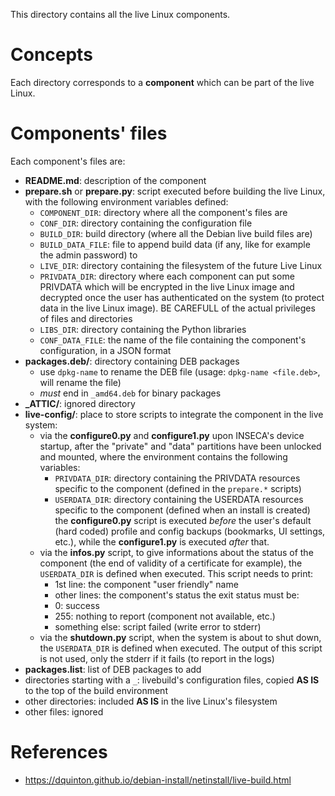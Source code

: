 This directory contains all the live Linux components.

# Concepts
Each directory corresponds to a **component** which can be part of the live Linux.

# Components' files
Each component's files are:

- **README.md**: description of the component
- **prepare.sh** or **prepare.py**: script executed before building the live Linux, with the following environment variables defined:
  - `COMPONENT_DIR`: directory where all the component's files are
  - `CONF_DIR`: directory containing the configuration file
  - `BUILD_DIR`: build directory (where all the Debian live build files are)
  - `BUILD_DATA_FILE`: file to append build data (if any, like for example the admin password) to
  - `LIVE_DIR`: directory containing the filesystem of the future Live Linux
  - `PRIVDATA_DIR`: directory where each component can put some PRIVDATA which will be encrypted in the live Linux image
    and decrypted once the user has authenticated on the system (to protect data in the live Linux image).
    BE CAREFULL of the actual privileges of files and directories
  - `LIBS_DIR`: directory containing the Python libraries
  - `CONF_DATA_FILE`: the name of the file containing the component's configuration, in a JSON format
- **packages.deb/**: directory containing DEB packages
  - use `dpkg-name` to rename the DEB file (usage: `dpkg-name <file.deb>`, will rename the file)
  -  _must_ end in `_amd64.deb` for binary packages
- **_ATTIC/**: ignored directory
- **live-config/**: place to store scripts to integrate the component in the live system:
  - via the **configure0.py** and **configure1.py** upon INSECA's device startup, after the "private" and "data" partitions have been unlocked and mounted,
    where the environment contains the following variables:
    - `PRIVDATA_DIR`: directory containing the PRIVDATA resources specific to the component (defined in the `prepare.*` scripts)
    - `USERDATA_DIR`: directory containing the USERDATA resources specific to the component (defined when an install is created)
    the **configure0.py** script is executed _before_ the user's default (hard coded) profile and config backups (bookmarks, UI settings, etc.), while the **configure1.py** is executed _after_ that.
  - via the **infos.py** script, to give informations about the status of the component (the end of validity of a certificate for example), the `USERDATA_DIR` is
    defined when executed. This script needs to print:
    - 1st line: the component "user friendly" name
    - other lines: the component's status
    the exit status must be:
    - 0: success
    - 255: nothing to report (component not available, etc.)
    - something else: script failed (write error to stderr)
  - via the **shutdown.py** script, when the system is about to shut down, the `USERDATA_DIR` is defined when executed. The output of this script
    is not used, only the stderr if it fails (to report in the logs)
- **packages.list**: list of DEB packages to add
- directories starting with a `_`: livebuild's configuration files, copied **AS IS** to the top of the build environment
- other directories: included **AS IS** in the live Linux's filesystem
- other files: ignored

# References

- https://dquinton.github.io/debian-install/netinstall/live-build.html
